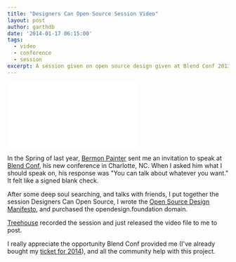 ```yaml
---
title: "Designers Can Open Source Session Video"
layout: post
author: garthdb
date: '2014-01-17 06:15:00'
tags:
  - video
  - conference
  - session
excerpt: A session given on open source design given at Blend Conf 2013.
---
```


<div class="videoContainer"><iframe src="//www.youtube.com/embed/djf8sLjtbzU" frameborder="0" allowfullscreen></iframe></div>

In the Spring of last year, [Bermon Painter](http://www.twitter.com/bermonpainter) sent me an invitation to speak at [Blend Conf](http://www.blendconf.com), his new conference in Charlotte, NC.  When I asked him what I should speak on, his response was "You can talk about whatever you want." It felt like a signed blank check.

After some deep soul searching, and talks with friends, I put together the session Designers Can Open Source, I wrote the [Open Source Design Manifesto](/articles/the-open-source-design-manifesto/), and purchased the opendesign.foundation domain.

[Treehouse](http://teamtreehouse.com/library/blend-conference-2013) recorded the session and just released the video file to me to post.

I really appreciate the opportunity Blend Conf provided me (I've already bought my [ticket for 2014](https://tito.io/blendconf/blendconf2014)), and all the community help with this project.
